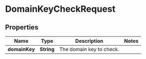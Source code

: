 

# DomainKeyCheckRequest


## Properties

| Name | Type | Description | Notes |
|------------ | ------------- | ------------- | -------------|
|**domainKey** | **String** | The domain key to check.  |  |



